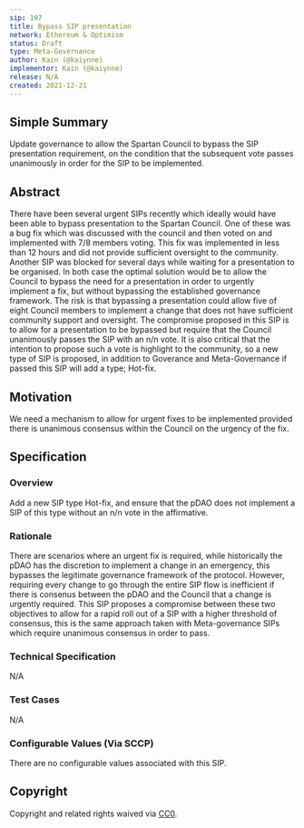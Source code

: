 ```yaml
---
sip: 197
title: Bypass SIP presentation
network: Ethereum & Optimism
status: Draft
type: Meta-Governance
author: Kain (@kaiynne)
implementor: Kain (@kaiynne)
release: N/A
created: 2021-12-21
---
```


## Simple Summary

<!--"If you can't explain it simply, you don't understand it well enough." Simply describe the outcome the proposed changes intends to achieve. This should be non-technical and accessible to a casual community member.-->

Update governance to allow the Spartan Council to bypass the SIP presentation requirement, on the condition that the subsequent vote passes unanimously in order for the SIP to be implemented.

## Abstract

There have been several urgent SIPs recently which ideally would have been able to bypass presentation to the Spartan Council. One of these was a bug fix which was discussed with the council and then voted on and implemented with 7/8 members voting. This fix was implemented in less than 12 hours and did not provide sufficient oversight to the community. Another SIP was blocked for several days while waiting for a presentation to be organised. In both case the optimal solution would be to allow the Council to bypass the need for a presentation in order to urgently implement a fix, but without bypassing the established governance framework. The risk is that bypassing a presentation could allow five of eight Council members to implement a change that does not have sufficient community support and oversight. The compromise proposed in this SIP is to allow for a presentation to be bypassed but require that the Council unanimously passes the SIP with an n/n vote. It is also critical that the intention to propose such a vote is highlight to the community, so a new type of SIP is proposed, in addition to Goverance and Meta-Governance if passed this SIP will add a type; Hot-fix.

## Motivation

We need a mechanism to allow for urgent fixes to be implemented provided there is unanimous consensus within the Council on the urgency of the fix.

## Specification

<!--The specification should describe the syntax and semantics of any new feature, there are five sections
1. Overview
2. Rationale
3. Technical Specification
4. Test Cases
5. Configurable Values
-->

### Overview

<!--This is a high level overview of *how* the SIP will solve the problem. The overview should clearly describe how the new feature will be implemented.-->

Add a new SIP type Hot-fix, and ensure that the pDAO does not implement a SIP of this type without an n/n vote in the affirmative.

### Rationale

<!--This is where you explain the reasoning behind how you propose to solve the problem. Why did you propose to implement the change in this way, what were the considerations and trade-offs. The rationale fleshes out what motivated the design and why particular design decisions were made. It should describe alternate designs that were considered and related work. The rationale may also provide evidence of consensus within the community, and should discuss important objections or concerns raised during discussion.-->

There are scenarios where an urgent fix is required, while historically the pDAO has the discretion to implement a change in an emergency, this bypasses the legitimate governance framework of the protocol. However, requiring every change to go through the entire SIP flow is inefficient if there is consenus between the pDAO and the Council that a change is urgently required. This SIP proposes a compromise between these two objectives to allow for a rapid roll out of a SIP with a higher threshold of consensus, this is the same approach taken with Meta-governance SIPs which require unanimous consensus in order to pass.

### Technical Specification

<!--The technical specification should outline the public API of the changes proposed. That is, changes to any of the interfaces Synthetix currently exposes or the creations of new ones.-->
N/A

### Test Cases

<!--Test cases for an implementation are mandatory for SIPs but can be included with the implementation..-->

N/A

### Configurable Values (Via SCCP)

<!--Please list all values configurable via SCCP under this implementation.-->

There are no configurable values associated with this SIP.

## Copyright

Copyright and related rights waived via [CC0](https://creativecommons.org/publicdomain/zero/1.0/).